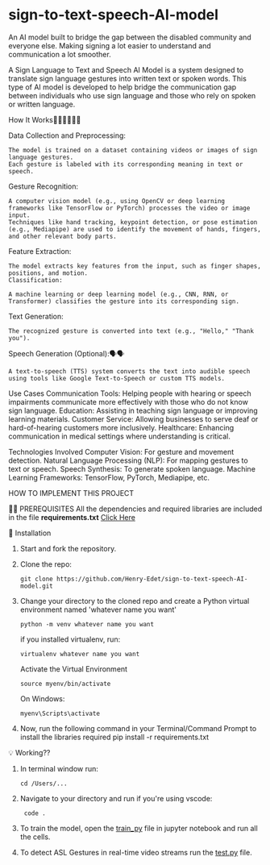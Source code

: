 # sign-to-text-speech-AI-model
An AI model built to bridge the gap between the disabled community and everyone else. Making signing a lot easier to understand and communication a lot smoother.

A Sign Language to Text and Speech AI Model is a system designed to translate sign language gestures into written text or spoken words. This type of AI model is developed to help bridge the communication gap between individuals who use sign language and those who rely on spoken or written language.

How It Works🧑🏽‍💻🧑🏽‍💻

Data Collection and Preprocessing:

    The model is trained on a dataset containing videos or images of sign language gestures.
    Each gesture is labeled with its corresponding meaning in text or speech.

Gesture Recognition:

    A computer vision model (e.g., using OpenCV or deep learning frameworks like TensorFlow or PyTorch) processes the video or image input.
    Techniques like hand tracking, keypoint detection, or pose estimation (e.g., Mediapipe) are used to identify the movement of hands, fingers, and other relevant body parts.


Feature Extraction:

    The model extracts key features from the input, such as finger shapes, positions, and motion.
    Classification:

    A machine learning or deep learning model (e.g., CNN, RNN, or Transformer) classifies the gesture into its corresponding sign.

Text Generation:

    The recognized gesture is converted into text (e.g., "Hello," "Thank you").

Speech Generation (Optional):🗣🗣

    A text-to-speech (TTS) system converts the text into audible speech using tools like Google Text-to-Speech or custom TTS models.

Use Cases
    Communication Tools: Helping people with hearing or speech impairments communicate more effectively with those who do not know sign language.
    Education: Assisting in teaching sign language or improving learning materials.
    Customer Service: Allowing businesses to serve deaf or hard-of-hearing customers more inclusively.
    Healthcare: Enhancing communication in medical settings where understanding is critical.


Technologies Involved
Computer Vision: For gesture and movement detection.
Natural Language Processing (NLP): For mapping gestures to text or speech.
Speech Synthesis: To generate spoken language.
Machine Learning Frameworks: TensorFlow, PyTorch, Mediapipe, etc.

HOW TO IMPLEMENT THIS PROJECT

🦾🦾 PREREQUISITES
All the dependencies and required libraries are included in the file **requirements.txt** [Click Here](https://drive.google.com/file/d/10YNWv3xTxgsMRLE18pzTExG9k54rB6T8/view?usp=drive_link)

🚀  Installation

1. Start and fork the repository.

2. Clone the repo:
   
       git clone https://github.com/Henry-Edet/sign-to-text-speech-AI-model.git

3. Change your directory to the cloned repo and create a Python virtual environment named 'whatever name you want'

       python -m venv whatever name you want

   if you installed virtualenv, run:

       virtualenv whatever name you want

    Activate the Virtual Environment

       source myenv/bin/activate

    On Windows:

       myenv\Scripts\activate

4. Now, run the following command in your Terminal/Command Prompt to install the libraries required
   pip install -r requirements.txt


💡 Working??

1. In terminal window run:

       cd /Users/...

2. Navigate to your directory and run if you're using vscode:

        code .


3. To train the model, open the [train_py](https://drive.google.com/file/d/12y8ZHrRsNz-irH7qmUKeecfaQNS_k-i8/view?usp=drive_link) file in jupyter notebook and run all the cells.

4. To detect ASL Gestures in real-time video streams run the [test.py](https://drive.google.com/file/d/1lpK6y24jwx27JNjDhDqCvC6W4DbWi6Gk/view?usp=drive_link) file.


